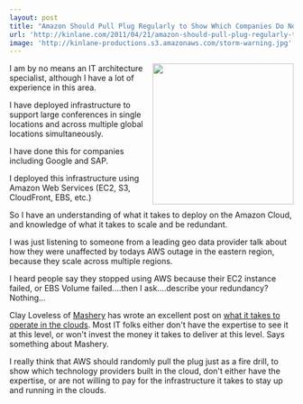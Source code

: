 ```yaml
---
layout: post
title: "Amazon Should Pull Plug Regularly to Show Which Companies Do Not Have It Together"
url: 'http://kinlane.com/2011/04/21/amazon-should-pull-plug-regularly-to-show-which-companies-do-not-have-it-together/'
image: 'http://kinlane-productions.s3.amazonaws.com/storm-warning.jpg'
---
```


[<img class="c1" src="http://kinlane-productions.s3.amazonaws.com/storm-warning.jpg" alt="" width="250" align="right" />][1]I am by no means an IT architecture specialist, although I have a lot of experience in this area.

I have deployed infrastructure to support large conferences in single locations and across multiple global locations simultaneously.

I have done this for companies including Google and SAP.

I deployed this infrastructure using Amazon Web Services (EC2, S3, CloudFront, EBS, etc.)

So I have an understanding of what it takes to deploy on the Amazon Cloud, and knowledge of what it takes to scale and be redundant.

I was just listening to someone from a leading geo data provider talk about how they were unaffected by todays AWS outage in the eastern region, because they scale across multiple regions.

I heard people say they stopped using AWS because their EC2 instance failed, or EBS Volume failed....then I ask....describe your redundancy? Nothing...

Clay Loveless of [Mashery][2] has wrote an excellent post on [what it takes to operate in the clouds][1]. Most IT folks either don't have the expertise to see it at this level, or won't invest the money it takes to deliver at this level. Says something about Mashery.

I really think that AWS should randomly pull the plug just as a fire drill, to show which technology providers built in the cloud, don't either have the expertise, or are not willing to pay for the infrastructure it takes to stay up and running in the clouds.

   [1]: http://claylo.com/post/4817029650/where-there-are-clouds-it-sometimes-rains (what it takes to operate in the cloud)
   [2]: http://www.mashery.com (Mashery)
